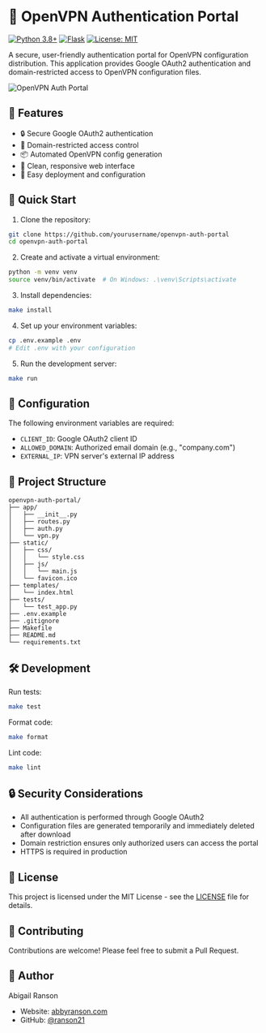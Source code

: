 # 🔐 OpenVPN Authentication Portal

[![Python 3.8+](https://img.shields.io/badge/python-3.8+-blue.svg)](https://www.python.org/downloads/) [![Flask](https://img.shields.io/badge/flask-2.0+-green.svg)](https://flask.palletsprojects.com/) [![License: MIT](https://img.shields.io/badge/License-MIT-yellow.svg)](https://opensource.org/licenses/MIT)

A secure, user-friendly authentication portal for OpenVPN configuration distribution. This application provides Google OAuth2 authentication and domain-restricted access to OpenVPN configuration files.

![OpenVPN Auth Portal](docs/images/portal-preview.svg)

## 🌟 Features

- 🔒 Secure Google OAuth2 authentication
- 👥 Domain-restricted access control
- 📦 Automated OpenVPN config generation
- 🎨 Clean, responsive web interface
- 🚀 Easy deployment and configuration

## 🚀 Quick Start

1. Clone the repository:
```bash
git clone https://github.com/yourusername/openvpn-auth-portal
cd openvpn-auth-portal
```

2. Create and activate a virtual environment:
```bash
python -m venv venv
source venv/bin/activate  # On Windows: .\venv\Scripts\activate
```

3. Install dependencies:
```bash
make install
```

4. Set up your environment variables:
```bash
cp .env.example .env
# Edit .env with your configuration
```

5. Run the development server:
```bash
make run
```

## 🔧 Configuration

The following environment variables are required:

- `CLIENT_ID`: Google OAuth2 client ID
- `ALLOWED_DOMAIN`: Authorized email domain (e.g., "company.com")
- `EXTERNAL_IP`: VPN server's external IP address

## 📁 Project Structure

```
openvpn-auth-portal/
├── app/
│   ├── __init__.py
│   ├── routes.py
│   ├── auth.py
│   └── vpn.py
├── static/
│   ├── css/
│   │   └── style.css
│   ├── js/
│   │   └── main.js
│   └── favicon.ico
├── templates/
│   └── index.html
├── tests/
│   └── test_app.py
├── .env.example
├── .gitignore
├── Makefile
├── README.md
└── requirements.txt
```

## 🛠️ Development

Run tests:
```bash
make test
```

Format code:
```bash
make format
```

Lint code:
```bash
make lint
```

## 🔒 Security Considerations

- All authentication is performed through Google OAuth2
- Configuration files are generated temporarily and immediately deleted after download
- Domain restriction ensures only authorized users can access the portal
- HTTPS is required in production

## 📄 License

This project is licensed under the MIT License - see the [LICENSE](LICENSE) file for details.

## 🤝 Contributing

Contributions are welcome! Please feel free to submit a Pull Request.


## 👤 Author

Abigail Ranson
- Website: [abbyranson.com](https://abbyranson.com)
- GitHub: [@ranson21](https://github.com/ranson21)